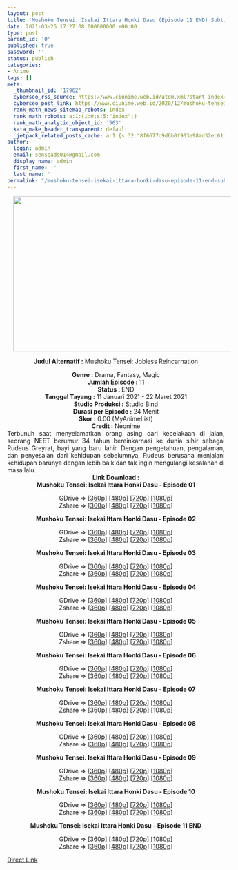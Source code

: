 ```yaml
---
layout: post
title: 'Mushoku Tensei: Isekai Ittara Honki Dasu (Episode 11 END) Subtitle Indonesia'
date: 2021-03-25 17:27:08.000000000 +00:00
type: post
parent_id: '0'
published: true
password: ''
status: publish
categories:
- Anime
tags: []
meta:
  _thumbnail_id: '17962'
  cyberseo_rss_source: https://www.ciunime.web.id/atom.xml?start-index=301&max-results=150
  cyberseo_post_link: https://www.ciunime.web.id/2020/12/mushoku-tensei-isekai-ittara-honki-dasu.html
  rank_math_news_sitemap_robots: index
  rank_math_robots: a:1:{i:0;s:5:"index";}
  rank_math_analytic_object_id: '563'
  kata_make_header_transparent: default
  _jetpack_related_posts_cache: a:1:{s:32:"8f6677c9d6b0f903e98ad32ec61f8deb";a:2:{s:7:"expires";i:1644363925;s:7:"payload";a:0:{}}}
author:
  login: admin
  email: senseads014@gmail.com
  display_name: admin
  first_name: ''
  last_name: ''
permalink: "/mushoku-tensei-isekai-ittara-honki-dasu-episode-11-end-subtitle-indonesia/"
---
```

<div style="text-align: center;">
<div style="text-align: left;">
<div class="separator" style="clear: both; text-align: center;"><a href="https://1.bp.blogspot.com/-QG9RNHaJFMU/X-1v_2cpkBI/AAAAAAAAeZQ/1mKi3KmMFoMUTGGPdVL4bPbvtpM7fSQ3wCLcBGAsYHQ/s1280/Mushoku%2BTensei%2B-%2BIsekai%2BIttara%2BHonki%2BDasu.jpg" style="margin-left: 1em; margin-right: 1em;"><img border="0" data-original-height="720" data-original-width="1280" height="360" src="{{ site.baseurl }}/assets/2021/03/Mushoku%2BTensei%2B-%2BIsekai%2BIttara%2BHonki%2BDasu.jpg" width="640" /></a></div>
<div class="separator" style="clear: both; text-align: center;"></div>
</div>
<p><b>Judul</b><b><b> Alternatif</b> :</b> Mushoku Tensei: Jobless Reincarnation</div>
<div style="text-align: center;"><b><b>Genre :</b></b> Drama, Fantasy, Magic</div>
<div style="text-align: center;"><b>Jumlah Episode :</b> 11<br /><b>Status : </b>END<br /><b>Tanggal Tayang :</b> 11 Januari 2021&nbsp;- 22 Maret 2021<br /><b>Studio Produksi :</b> Studio Bind<br /><b>Durasi per Episode :</b> 24 Menit</div>
<div style="text-align: center;"><b>Skor :</b> 0.00 (MyAnimeList)<br /><b>Credit :</b> Neonime</div>
<div style="text-align: center;"></div>
<div style="text-align: justify;">Terbunuh saat menyelamatkan orang asing dari kecelakaan di jalan, seorang NEET berumur 34 tahun bereinkarnasi ke dunia sihir sebagai Rudeus Greyrat, bayi yang baru lahir. Dengan pengetahuan, pengalaman, dan penyesalan dari kehidupan sebelumnya, Rudeus berusaha menjalani kehidupan barunya dengan lebih baik dan tak ingin mengulangi kesalahan di masa lalu.</div>
<div style="text-align: justify;"></div>
<div style="text-align: justify;"></div>
<div style="text-align: center;"><b>Link Download :</b></div>
<div style="text-align: center;"><b>Mushoku Tensei: Isekai Ittara Honki Dasu - Episode 01</b></p>
<div style="text-align: center;">GDrive =&gt; [<a href="https://acefile.co/f/35115287/neonime_mttihd-01-360p-zip" target="_blank" rel="noopener">360p</a>] [<a href="https://drive.google.com/uc?export=download&amp;id=1n0GAXED4WJpMjUBycPt8_Ok_4Aa5AiNA" target="_blank" rel="noopener">480p</a>] [<a href="https://drive.google.com/uc?export=download&amp;id=1M4OZrzreJq4WjVywuUZU_5UqKwP4gwrC" target="_blank" rel="noopener">720p</a>] [<a href="https://drive.google.com/uc?export=download&amp;id=1tsKAg-FNBJNmEUyyYHKTpJ1nUTkr1iZu" target="_blank" rel="noopener">1080p</a>]<br />Zshare =&gt; [<a href="https://www119.zippyshare.com/v/i8f4ouuz/file.html" target="_blank" rel="noopener">360p</a>] [<a href="https://www31.zippyshare.com/v/E3tGGyci/file.html" target="_blank" rel="noopener">480p</a>] [<a href="https://www6.zippyshare.com/v/PTRY4vfo/file.html" target="_blank" rel="noopener">720p</a>] [<a href="https://www65.zippyshare.com/v/TEuGQEco/file.html" target="_blank" rel="noopener">1080p</a>]</p>
<p><b>Mushoku Tensei: Isekai Ittara Honki Dasu - Episode 02</b></p>
<p>GDrive =&gt; [<a href="https://acefile.co/f/35547007/neonime_mushoku-tensei-02-360p-zip" target="_blank" rel="noopener">360p</a>] [<a href="https://drive.google.com/uc?export=download&amp;id=16Wx_IwpQm4IKotGBjUQjikBIDgq0E_78" target="_blank" rel="noopener">480p</a>] [<a href="https://drive.google.com/uc?export=download&amp;id=1kt89pRJec0yNl4OJdaYL2tWzg1jfnTKF" target="_blank" rel="noopener">720p</a>] [<a href="https://drive.google.com/uc?export=download&amp;id=1hHSXDggVB4ev0AXfa4jdTEQg7rJPNLMz" target="_blank" rel="noopener">1080p</a>]<br />Zshare =&gt; [<a href="https://www2.zippyshare.com/v/WKVjZqCG/file.html" target="_blank" rel="noopener">360p</a>] [<a href="https://www60.zippyshare.com/v/Ie2ZGiOS/file.html" target="_blank" rel="noopener">480p</a>] [<a href="https://www28.zippyshare.com/v/GGlvQ7Wy/file.html" target="_blank" rel="noopener">720p</a>] [<a href="https://www92.zippyshare.com/v/pzOEV0Qp/file.html" target="_blank" rel="noopener">1080p</a>] </div>
<div style="text-align: center;"><b>Mushoku Tensei: Isekai Ittara Honki Dasu - Episode 03</b></p>
<p>GDrive =&gt; [<a href="https://acefile.co/f/35975153/neonime_mushoku_tensei_-_03-360p-zip" target="_blank" rel="noopener">360p</a>] [<a href="https://drive.google.com/uc?export=download&amp;id=1ufDgSfz9R2NldBZAqPPo90-JRUlfr1j3" target="_blank" rel="noopener">480p</a>] [<a href="https://drive.google.com/uc?export=download&amp;id=1c0PUbS9Q5bfaesku75E27A_lBqo8Tk1B" target="_blank" rel="noopener">720p</a>] [<a href="https://drive.google.com/uc?export=download&amp;id=1WUSmm09P1S-hjTUXMba4OrjYh_vixJjt" target="_blank" rel="noopener">1080p</a>]<br />Zshare =&gt; [<a href="https://www114.zippyshare.com/v/asNTQRBd/file.html" target="_blank" rel="noopener">360p</a>] [<a href="https://www105.zippyshare.com/v/NayTch0f/file.html" target="_blank" rel="noopener">480p</a>] [<a href="https://www33.zippyshare.com/v/A8qL59FS/file.html" target="_blank" rel="noopener">720p</a>] [<a href="https://www5.zippyshare.com/v/PLRSVKbT/file.html" target="_blank" rel="noopener">1080p</a>]</div>
<div style="text-align: center;"><b>Mushoku Tensei: Isekai Ittara Honki Dasu - Episode 04</b></p>
<p>GDrive =&gt; [<a href="https://acefile.co/f/36415925/neonime_mushoku-tensei-isekai-04-360p-zip" target="_blank" rel="noopener">360p</a>] [<a href="https://drive.google.com/uc?export=download&amp;id=1HH0iXHRSOmz_dP-nujTGnkYGnI6CgWlL" target="_blank" rel="noopener">480p</a>] [<a href="https://drive.google.com/uc?export=download&amp;id=17h62UZPi3OG0QDWFGWdwRnTPzWdHnZYt" target="_blank" rel="noopener">720p</a>] [<a href="https://drive.google.com/uc?export=download&amp;id=18HAsbcD_uqUNHfgFSTvaF6fq_4LSkWoF" target="_blank" rel="noopener">1080p</a>]<br />Zshare =&gt; [<a href="https://www30.zippyshare.com/v/wIDEfRTj/file.html" target="_blank" rel="noopener">360p</a>] [<a href="https://www74.zippyshare.com/v/UIw7yOgZ/file.html" target="_blank" rel="noopener">480p</a>] [<a href="https://www29.zippyshare.com/v/sataARZZ/file.html" target="_blank" rel="noopener">720p</a>] [<a href="https://www96.zippyshare.com/v/TFAeyinh/file.html" target="_blank" rel="noopener">1080p</a>]</div>
<div style="text-align: center;"><b>Mushoku Tensei: Isekai Ittara Honki Dasu - Episode 05</b></p>
<p>GDrive =&gt; [<a href="https://acefile.co/f/36830106/neonime_mtiihd-05-360p-zip" target="_blank" rel="noopener">360p</a>] [<a href="https://drive.google.com/uc?export=download&amp;id=1YBudC-HoScJiJCYM2Ow_ZCLx9ucgb5xr" target="_blank" rel="noopener">480p</a>] [<a href="https://drive.google.com/uc?export=download&amp;id=1Wj8yyxRyr4dRc5b-j5gFGb6RLupWVZti" target="_blank" rel="noopener">720p</a>] [<a href="https://drive.google.com/uc?export=download&amp;id=16oloATLNyooc2-_2Wo43qMFWYuRYfwe0" target="_blank" rel="noopener">1080p</a>]<br />Zshare =&gt; [<a href="https://www114.zippyshare.com/v/9Cd1PY9R/file.html" target="_blank" rel="noopener">360p</a>] [<a href="https://www40.zippyshare.com/v/rosSYvRQ/file.html" target="_blank" rel="noopener">480p</a>] [<a href="https://www84.zippyshare.com/v/EyMPhOQG/file.html" target="_blank" rel="noopener">720p</a>] [<a href="https://www84.zippyshare.com/v/WKrAutbf/file.html" target="_blank" rel="noopener">1080p</a>]</div>
<div style="text-align: center;"><b>Mushoku Tensei: Isekai Ittara Honki Dasu - Episode 06</b></p>
<p>GDrive =&gt; [<a href="https://acefile.co/f/37261983/neonime_mtiihd-06-360p-zip" target="_blank" rel="noopener">360p</a>] [<a href="https://drive.google.com/uc?export=download&amp;id=1MgDaSeTrJ7pE5iDifZ7dA2ytwow4knYS" target="_blank" rel="noopener">480p</a>] [<a href="https://drive.google.com/uc?export=download&amp;id=136ITmZQzjGAzv2z3C-7ekK0_N67UA47J" target="_blank" rel="noopener">720p</a>] [<a href="https://drive.google.com/uc?export=download&amp;id=1jgFzkhm8sBtFb21v_QP7hK7udhjctXCV" target="_blank" rel="noopener">1080p</a>]<br />Zshare =&gt; [<a href="https://www96.zippyshare.com/v/NO3UNpmk/file.html" target="_blank" rel="noopener">360p</a>] [<a href="https://www54.zippyshare.com/v/jguLWXSW/file.html" target="_blank" rel="noopener">480p</a>] [<a href="https://www106.zippyshare.com/v/WtlonJEO/file.html" target="_blank" rel="noopener">720p</a>] [<a href="https://www52.zippyshare.com/v/2jT0FqLQ/file.html" target="_blank" rel="noopener">1080p</a>]</div>
<div style="text-align: center;"><b>Mushoku Tensei: Isekai Ittara Honki Dasu - Episode 07</b></p>
<p>GDrive =&gt; [<a href="https://drive.google.com/uc?export=download&amp;id=1ZlmFiqgMy_DfrVC2WWmZ2ypyCkP1gDQT" target="_blank" rel="noopener">360p</a>] [<a href="https://drive.google.com/uc?export=download&amp;id=1EDLkwARgwHkKxx4tCTGuL0jNJUKkCHIR" target="_blank" rel="noopener">480p</a>] [<a href="https://drive.google.com/uc?export=download&amp;id=1wwUeBVzF8Dshac7_E0_KV8SRu3jWYHYy" target="_blank" rel="noopener">720p</a>] [<a href="https://drive.google.com/uc?export=download&amp;id=18kkc341isAiW9RzZ92X4LDavNthmrXir" target="_blank" rel="noopener">1080p</a>]<br />Zshare =&gt; [<a href="https://www97.zippyshare.com/v/O8uZP9ed/file.html" target="_blank" rel="noopener">360p</a>] [<a href="https://www22.zippyshare.com/v/UzEqKnoy/file.html" target="_blank" rel="noopener">480p</a>] [<a href="https://www90.zippyshare.com/v/mSI72ibY/file.html" target="_blank" rel="noopener">720p</a>] [<a href="https://www23.zippyshare.com/v/Do5chHXQ/file.html" target="_blank" rel="noopener">1080p</a>]</div>
<div style="text-align: center;"><b>Mushoku Tensei: Isekai Ittara Honki Dasu - Episode 08</b></p>
<p>GDrive =&gt; [<a href="https://acefile.co/f/38173516/neonime_mtiihd-08-360p-zip" target="_blank" rel="noopener">360p</a>] [<a href="https://drive.google.com/uc?export=download&amp;id=1K17BBZcVa_RDZ7rcXy4aHLloFyG-OnwJ" target="_blank" rel="noopener">480p</a>] [<a href="https://drive.google.com/uc?export=download&amp;id=1P1TSYfg2Kl6ACCbVv40CrIVTcHmbP4f_" target="_blank" rel="noopener">720p</a>] [<a href="https://drive.google.com/uc?export=download&amp;id=165ShV_55Qb1OT6ubiZudMuN3KJNIWuXJ" target="_blank" rel="noopener">1080p</a>]<br />Zshare =&gt; [<a href="https://www19.zippyshare.com/v/kaOg9yoV/file.html" target="_blank" rel="noopener">360p</a>] [<a href="https://www90.zippyshare.com/v/WGz2e031/file.html" target="_blank" rel="noopener">480p</a>] [<a href="https://www90.zippyshare.com/v/X2euHhz7/file.html" target="_blank" rel="noopener">720p</a>] [<a href="https://www90.zippyshare.com/v/ZEwscFw3/file.html" target="_blank" rel="noopener">1080p</a>]</div>
<div style="text-align: center;"><b>Mushoku Tensei: Isekai Ittara Honki Dasu - Episode 09</b></p>
<p>GDrive =&gt; [<a href="https://acefile.co/f/38745097/neonime_mushoku-tensei-09-360p-zip" target="_blank" rel="noopener">360p</a>] [<a href="https://drive.google.com/uc?export=download&amp;id=1w8QphCdUMVb9fcBYE5IEybbvvkbj4z3f" target="_blank" rel="noopener">480p</a>] [<a href="https://drive.google.com/uc?export=download&amp;id=1lsv7BqZgsodoNaFNhHBpFN3lK9YveAeA" target="_blank" rel="noopener">720p</a>] [<a href="https://drive.google.com/uc?export=download&amp;id=1IIlpXFtXJvhhtlFNYgmk4jlw3khyqD50" target="_blank" rel="noopener">1080p</a>]<br />Zshare =&gt; [<a href="https://www.mirrored.to/files/1A6L1NO6/" target="_blank" rel="noopener">360p</a>] [<a href="https://www73.zippyshare.com/v/4AwfQkir/file.html" target="_blank" rel="noopener">480p</a>] [<a href="https://www73.zippyshare.com/v/KADlgQC5/file.html" target="_blank" rel="noopener">720p</a>] [<a href="https://www42.zippyshare.com/v/S3rvM9iF/file.html" target="_blank" rel="noopener">1080p</a>]</div>
<div style="text-align: center;"><b>Mushoku Tensei: Isekai Ittara Honki Dasu - Episode 10</b></p>
<p>GDrive =&gt; [<a href="https://www.mp4upload.com/chs7bkdd20uq" target="_blank" rel="noopener">360p</a>] [<a href="https://drive.google.com/uc?export=download&amp;id=1hscU-PRn8-FVIbcCEeAOxIr850hagKeK" target="_blank" rel="noopener">480p</a>] [<a href="https://drive.google.com/uc?export=download&amp;id=1OUbhoePWYsKa0LrHARTXIm1Q-9qqucrf" target="_blank" rel="noopener">720p</a>] [<a href="https://drive.google.com/uc?export=download&amp;id=1AcvGItHG17Ip0RBNWNRPI4k3ljIvYCmP" target="_blank" rel="noopener">1080p</a>]<br />Zshare =&gt; [<a href="https://www25.zippyshare.com/v/tLLx4zyg/file.html" target="_blank" rel="noopener">360p</a>] [<a href="https://www2.zippyshare.com/v/HMw0yInV/file.html" target="_blank" rel="noopener">480p</a>] [<a href="https://www2.zippyshare.com/v/eXp2dKeA/file.html" target="_blank" rel="noopener">720p</a>] [<a href="https://www113.zippyshare.com/v/KLI9PJkz/file.html" target="_blank" rel="noopener">1080p</a>]</div>
<div style="text-align: center;"><b>Mushoku Tensei: Isekai Ittara Honki Dasu - Episode 11 END</b></p>
<p>GDrive =&gt; [<a href="https://drive.google.com/uc?export=download&amp;id=1pD-VYKakHUhSTZr5cA1TIHNlfUJshyv3" target="_blank" rel="noopener">360p</a>] [<a href="https://drive.google.com/uc?export=download&amp;id=1qV57OhQDKgVsR4A_CftP6oL31b65eKJT" target="_blank" rel="noopener">480p</a>] [<a href="https://drive.google.com/uc?export=download&amp;id=1bkKm3M7nIxp2lb2mFfX8CL3L0niebN1S" target="_blank" rel="noopener">720p</a>] [<a href="https://drive.google.com/uc?export=download&amp;id=1hO0ga4Vrm9SRAyI7TtgZwNDLtyZrcuMs" target="_blank" rel="noopener">1080p</a>]<br />Zshare =&gt; [<a href="https://www85.zippyshare.com/v/Ej9rUMoS/file.html" target="_blank" rel="noopener">360p</a>] [<a href="https://www87.zippyshare.com/v/XGCaXbJS/file.html" target="_blank" rel="noopener">480p</a>] [<a href="https://www62.zippyshare.com/v/DhI9VKk1/file.html" target="_blank" rel="noopener">720p</a>] [<a href="https://www85.zippyshare.com/v/OpMYtfyJ/file.html" target="_blank" rel="noopener">1080p</a>]</div>
</div>
<link rel="stylesheet" href="https://cdnjs.cloudflare.com/ajax/libs/font-awesome/4.7.0/css/font-awesome.min.css" />
<div class="divbtn"> <a href="https://handymansurrender.com/fihup8buzv?key=94550f7ce39444073321dde3b8782f97" class="btn"><i class="fa fa-download"></i> Direct Link</a> </div>
